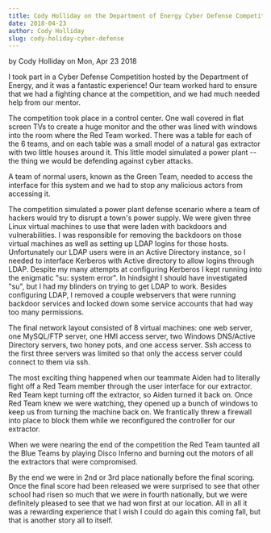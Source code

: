 ```yaml
---
title: Cody Holliday on the Department of Energy Cyber Defense Competition 2018
date: 2018-04-23
author: Cody Holliday
slug: cody-holiday-cyber-defense
---
```

by Cody Holliday on Mon, Apr 23 2018

I took part in a Cyber Defense Competition hosted by the Department of Energy, and it was a fantastic experience! Our
team worked hard to ensure that we had a fighting chance at the competition, and we had much needed help from our
mentor.

The competition took place in a control center. One wall covered in flat screen TVs to create a huge monitor and the
other was lined with windows into the room where the Red Team worked. There was a table for each of the 6 teams, and on
each table was a small model of a natural gas extractor with two little houses around it. This little model simulated a
power plant -- the thing we would be defending against cyber attacks.

A team of normal users, known as the Green Team, needed to access the interface for this system and we had to stop any
malicious actors from accessing it.

The competition simulated a power plant defense scenario where a team of hackers would try to disrupt a town's power
supply. We were given three Linux virtual machines to use that were laden with backdoors and vulnerabilities. I was
responsible for removing the backdoors on those virtual machines as well as setting up LDAP logins for those hosts.
Unfortunately our LDAP users were in an Active Directory instance, so I needed to interface Kerberos with Active
directory to allow logins through LDAP. Despite my many attempts at configuring Kerberos I kept running into the
enigmatic "su: system error". In hindsight I should have investigated "su", but I had my blinders on trying to get LDAP
to work. Besides configuring LDAP, I removed a couple webservers that were running backdoor services and locked down
some service accounts that had way too many permissions.

The final network layout consisted of 8 virtual machines: one web server, one MySQL/FTP server, one HMI access server,
two Windows DNS/Active Directory servers, two honey pots, and one access server. Ssh access to the first three servers
was limited so that only the access server could connect to them via ssh.

The most exciting thing happened when our teammate Aiden had to literally fight off a Red Team member through the user
interface for our extractor. Red Team kept turning off the extractor, so Aiden turned it back on. Once Red Team knew we
were watching, they opened up a bunch of windows to keep us from turning the machine back on. We frantically threw a
firewall into place to block them while we reconfigured the controller for our extractor.

When we were nearing the end of the competition the Red Team taunted all the Blue Teams by playing Disco Inferno and
burning out the motors of all the extractors that were compromised.

By the end we were in 2nd or 3rd place nationally before the final scoring.  Once the final score had been released we
were surprised to see that other school had risen so much that we were in fourth nationally, but we were definitely
pleased to see that we had won first at our location. All in all it was a rewarding experience that I wish I could do
again this coming fall, but that is another story all to itself.